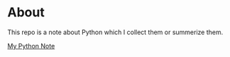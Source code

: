 # About

This repo is a note about Python which I collect them or summerize them.

[My Python Note](https://github.com/HoweChen/PythonNote-CYH/blob/master/PythonNote.md)